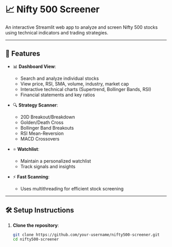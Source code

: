 # 📈 Nifty 500 Screener

An interactive Streamlit web app to analyze and screen Nifty 500 stocks using technical indicators and trading strategies.

---

## 🚀 Features

- 📊 **Dashboard View**:
  - Search and analyze individual stocks
  - View price, RSI, SMA, volume, industry, market cap
  - Interactive technical charts (Supertrend, Bollinger Bands, RSI)
  - Financial statements and key ratios

- 🔍 **Strategy Scanner**:
  - 20D Breakout/Breakdown
  - Golden/Death Cross
  - Bollinger Band Breakouts
  - RSI Mean-Reversion
  - MACD Crossovers

- ⭐ **Watchlist**:
  - Maintain a personalized watchlist
  - Track signals and insights

- ⚡ **Fast Scanning**:
  - Uses multithreading for efficient stock screening

---

## 🛠️ Setup Instructions

1. **Clone the repository**:
   ```bash
   git clone https://github.com/your-username/nifty500-screener.git
   cd nifty500-screener
   ```
